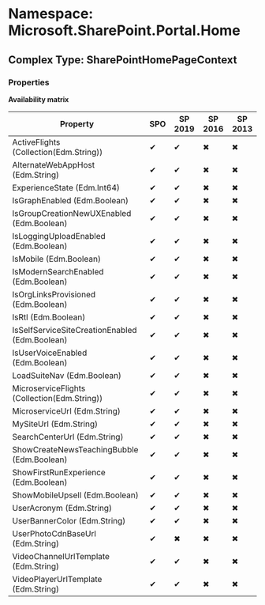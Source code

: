 # Namespace: Microsoft.SharePoint.Portal.Home

## Complex Type: SharePointHomePageContext

### Properties

**Availability matrix**

Property | SPO | SP 2019 | SP 2016 | SP 2013
----------|-----|---------|---------|--------
ActiveFlights (Collection(Edm.String)) | ✔ | ✔ | ✖ | ✖
AlternateWebAppHost (Edm.String) | ✔ | ✔ | ✖ | ✖
ExperienceState (Edm.Int64) | ✔ | ✔ | ✖ | ✖
IsGraphEnabled (Edm.Boolean) | ✔ | ✔ | ✖ | ✖
IsGroupCreationNewUXEnabled (Edm.Boolean) | ✔ | ✔ | ✖ | ✖
IsLoggingUploadEnabled (Edm.Boolean) | ✔ | ✔ | ✖ | ✖
IsMobile (Edm.Boolean) | ✔ | ✔ | ✖ | ✖
IsModernSearchEnabled (Edm.Boolean) | ✔ | ✔ | ✖ | ✖
IsOrgLinksProvisioned (Edm.Boolean) | ✔ | ✔ | ✖ | ✖
IsRtl (Edm.Boolean) | ✔ | ✔ | ✖ | ✖
IsSelfServiceSiteCreationEnabled (Edm.Boolean) | ✔ | ✔ | ✖ | ✖
IsUserVoiceEnabled (Edm.Boolean) | ✔ | ✔ | ✖ | ✖
LoadSuiteNav (Edm.Boolean) | ✔ | ✔ | ✖ | ✖
MicroserviceFlights (Collection(Edm.String)) | ✔ | ✔ | ✖ | ✖
MicroserviceUrl (Edm.String) | ✔ | ✔ | ✖ | ✖
MySiteUrl (Edm.String) | ✔ | ✔ | ✖ | ✖
SearchCenterUrl (Edm.String) | ✔ | ✔ | ✖ | ✖
ShowCreateNewsTeachingBubble (Edm.Boolean) | ✔ | ✔ | ✖ | ✖
ShowFirstRunExperience (Edm.Boolean) | ✔ | ✔ | ✖ | ✖
ShowMobileUpsell (Edm.Boolean) | ✔ | ✔ | ✖ | ✖
UserAcronym (Edm.String) | ✔ | ✔ | ✖ | ✖
UserBannerColor (Edm.String) | ✔ | ✔ | ✖ | ✖
UserPhotoCdnBaseUrl (Edm.String) | ✔ | ✖ | ✖ | ✖
VideoChannelUrlTemplate (Edm.String) | ✔ | ✔ | ✖ | ✖
VideoPlayerUrlTemplate (Edm.String) | ✔ | ✔ | ✖ | ✖

